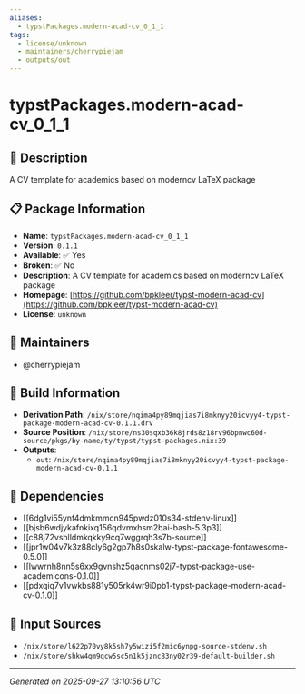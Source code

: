 ```yaml
---
aliases:
  - typstPackages.modern-acad-cv_0_1_1
tags:
  - license/unknown
  - maintainers/cherrypiejam
  - outputs/out
---
```


# typstPackages.modern-acad-cv_0_1_1

## 📝 Description

A CV template for academics based on moderncv LaTeX package

## 📋 Package Information

- **Name**: `typstPackages.modern-acad-cv_0_1_1`
- **Version**: `0.1.1`
- **Available**: ✅ Yes
- **Broken**: ✅ No
- **Description**: A CV template for academics based on moderncv LaTeX package
- **Homepage**: [https://github.com/bpkleer/typst-modern-acad-cv](https://github.com/bpkleer/typst-modern-acad-cv)
- **License**: `unknown`
## 👥 Maintainers

- @cherrypiejam


## 🔧 Build Information

- **Derivation Path**: `/nix/store/nqima4py89mqjias7i8mknyy20icvyy4-typst-package-modern-acad-cv-0.1.1.drv`
- **Source Position**: `/nix/store/ns30sqxb36k8jrds8z18rv96bpnwc60d-source/pkgs/by-name/ty/typst/typst-packages.nix:39`
- **Outputs**:
  - `out`:  `/nix/store/nqima4py89mqjias7i8mknyy20icvyy4-typst-package-modern-acad-cv-0.1.1`

## 🔗 Dependencies

- [[6dg1vi55ynf4dmkmmcn945pwdz010s34-stdenv-linux]]
- [[bjsb6wdjykafnkixq156qdvmxhsm2bai-bash-5.3p3]]
- [[c88j72vshlldmkqkky9cq7wggrqh3s7b-source]]
- [[jpr1w04v7k3z88cly6g2gp7h8s0skalw-typst-package-fontawesome-0.5.0]]
- [[lwwrnh8nn5s6xx9gvnshz5qacnms02j7-typst-package-use-academicons-0.1.0]]
- [[pdxqiq7v1vwkbs881y505rk4wr9i0pb1-typst-package-modern-acad-cv-0.1.0]]

## 📁 Input Sources

- `/nix/store/l622p70vy8k5sh7y5wizi5f2mic6ynpg-source-stdenv.sh`
- `/nix/store/shkw4qm9qcw5sc5n1k5jznc83ny02r39-default-builder.sh`

---
*Generated on 2025-09-27 13:10:56 UTC*
